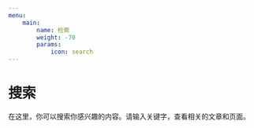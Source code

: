 ```yaml
---
menu:
    main:
        name: 检索
        weight: -70
        params:
            icon: search
---
```


# 搜索

在这里，你可以搜索你感兴趣的内容。请输入关键字，查看相关的文章和页面。
